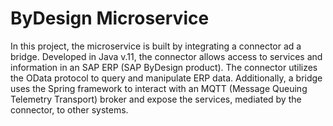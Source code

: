 # ByDesign Microservice

In this project, the microservice is built by integrating a connector ad a bridge. 
Developed in Java v.11, the connector allows access to services and information 
in an SAP ERP (SAP ByDesign product). 
The connector utilizes the OData protocol to query and manipulate ERP data. 
Additionally, a bridge uses the Spring framework to interact with an MQTT 
(Message Queuing Telemetry Transport) broker and expose the services, 
mediated by the connector, to other systems.





